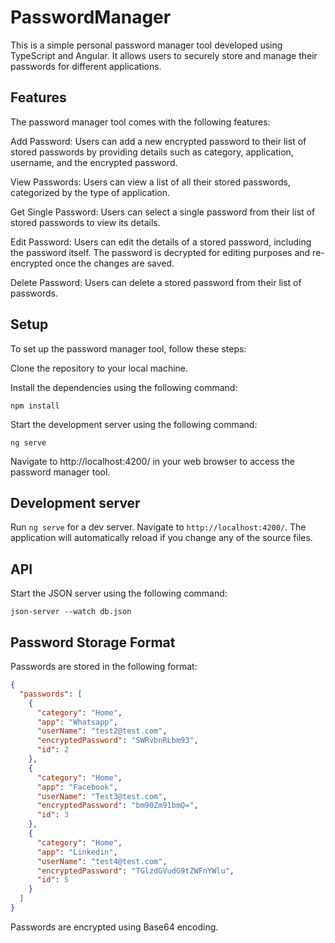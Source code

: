 # PasswordManager
This is a simple personal password manager tool developed using TypeScript and Angular. It allows users to securely store and manage their passwords for different applications.


## Features
The password manager tool comes with the following features:

Add Password: Users can add a new encrypted password to their list of stored passwords by providing details such as category, application, username, and the encrypted password.

View Passwords: Users can view a list of all their stored passwords, categorized by the type of application.

Get Single Password: Users can select a single password from their list of stored passwords to view its details.

Edit Password: Users can edit the details of a stored password, including the password itself. The password is decrypted for editing purposes and re-encrypted once the changes are saved.

Delete Password: Users can delete a stored password from their list of passwords.


## Setup

To set up the password manager tool, follow these steps:

Clone the repository to your local machine.

Install the dependencies using the following command:

`npm install`


Start the development server using the following command:

`ng serve`

Navigate to http://localhost:4200/ in your web browser to access the password manager tool.



## Development server

Run `ng serve` for a dev server. Navigate to `http://localhost:4200/`. The application will automatically reload if you change any of the source files.



## API
Start the JSON server using the following command:

`json-server --watch db.json`

## Password Storage Format

Passwords are stored in the following format:

```json
{
  "passwords": [
    {
      "category": "Home",
      "app": "Whatsapp",
      "userName": "test2@test.com",
      "encryptedPassword": "SWRvbnRLbm93",
      "id": 2
    },
    {
      "category": "Home",
      "app": "Facebook",
      "userName": "Test3@test.com",
      "encryptedPassword": "bm90Zm91bmQ=",
      "id": 3
    },
    {
      "category": "Home",
      "app": "Linkedin",
      "userName": "test4@test.com",
      "encryptedPassword": "TGlzdGVudG9tZWFnYWlu",
      "id": 5
    }
  ]
}
```
Passwords are encrypted using Base64 encoding.